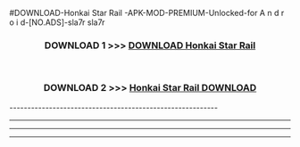 #DOWNLOAD-Honkai Star Rail -APK-MOD-PREMIUM-Unlocked-for A n d r o i d-[NO.ADS]-sla7r sla7r 



<div align="center">

<h3>DOWNLOAD 1 >>> <a href="https://t.co/FKmqrqFo6t??judul=Honkai Star Rail ">DOWNLOAD Honkai Star Rail </a></h3><br>

<h3>DOWNLOAD 2 >>> <a href="https://t.co/FKmqrqFo6t??judul=Honkai Star Rail ">Honkai Star Rail  DOWNLOAD </a></h3>

</div>
----------------------------------------------------------

----------------------------------------------------------

----------------------------------------------------------

----------------------------------------------------------



